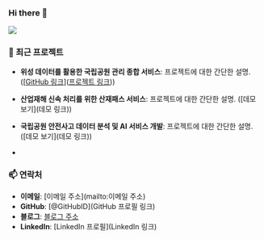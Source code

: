 ### Hi there 👋

<!--
**Hipposdata/Hipposdata** is a ✨ _special_ ✨ repository because its `README.md` (this file) appears on your GitHub profile.
Here are some ideas to get you started:
<a href="버튼을 눌렀을 때 이동할 링크" target="_blank"><img src="https://img.shields.io/badge/Android-3DDC84?style=flat-square&logo=Android&logoColor=white"/></a>

<a href="https://hipposdata.tistory.com/" 
target="_blank"><img src="https://img.shields.io/badge/Android-3DDC84?style=flat-square&logo=Android&logoColor=white"/></a>
### 💡 소개
저는 [이름]이며, [직업/전공/관심사]에 종사하고 있습니다. 기술에 대한 열정과 지속적인 학습을 통해 [목표/꿈]을 이루고자 합니다. [취미/관심사]에 관심이 많으며, 이를 통해 새로운 아이디어와 영감을 얻곤 합니다.


### 🔧 기술 스택
<!-- 기술 배지 -->
<img src="https://img.shields.io/badge/Python-3776AB?style=flat-square&logo=python&logoColor=white"/>
<!-- 여러분의 기술 스택에 맞게 추가하세요 -->

### 🚀 최근 프로젝트
- **위성 데이터를 활용한 국립공원 관리 종합 서비스**: 프로젝트에 대한 간단한 설명. ([[GitHub 링크](https://github.com/Hipposdata/Korean-National-Park-AI-project)]([프로젝트 링크](https://eye-of-bandal.streamlit.app/)))
- **산업재해 신속 처리를 위한 산재패스 서비스**: 프로젝트에 대한 간단한 설명. ([데모 보기](데모 링크))
- **국립공원 안전사고 데이터 분석 및 AI 서비스 개발**: 프로젝트에 대한 간단한 설명. ([데모 보기](데모 링크))

- 
### 📫 연락처
- **이메일**: [이메일 주소](mailto:이메일 주소)
- **GitHub**: [@GitHubID](GitHub 프로필 링크)
- **블로그**: [블로그 주소](https://hipposdata.tistory.com/)
- **LinkedIn**: [LinkedIn 프로필](LinkedIn 링크)
